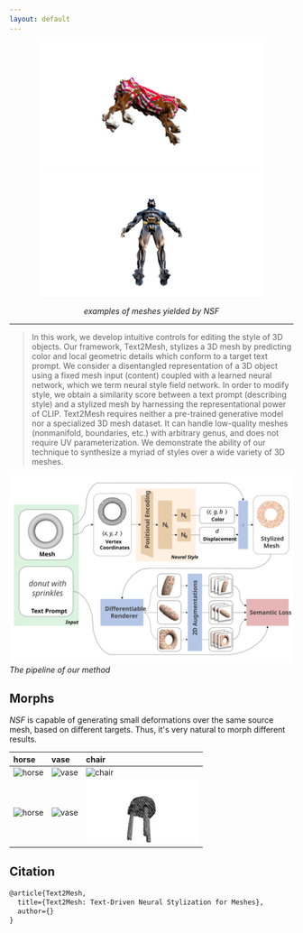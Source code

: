 ```yaml
---
layout: default
---
```

<center>

<img src="figures/hero/animals387subdiv.gif" alt="horse with poncho" width="400"/>  <img src="figures/hero/person.gif" alt="batman" width="400"/>

*examples of meshes yielded by _NSF_*

* * *

</center>

> In this work, we develop intuitive controls for editing
> the style of 3D objects. Our framework, Text2Mesh, stylizes a 3D mesh by predicting color and local geometric details which conform to a target text prompt. We consider
> a disentangled representation of a 3D object using a fixed
> mesh input (content) coupled with a learned neural network, which we term neural style field network. In order
> to modify style, we obtain a similarity score between a text
> prompt (describing style) and a stylized mesh by harnessing the representational power of CLIP. Text2Mesh requires
> neither a pre-trained generative model nor a specialized
> 3D mesh dataset. It can handle low-quality meshes (nonmanifold, boundaries, etc.) with arbitrary genus, and does
> not require UV parameterization. We demonstrate the ability of our technique to synthesize a myriad of styles over a
> wide variety of 3D meshes.

![Pipeline](figures/pipeline.svg)
*The pipeline of our method*

## Morphs
_NSF_ is capable of generating small deformations over the same source mesh, based on different targets. Thus, it's very natural to morph different results.

| horse        | vase          | chair |
|:-------------|:------------------|:------|
| <img src="figures/morphs/morph_animals387subdiv.gif" alt="horse" width="200"/> | <img src="figures/morphs/morph_vases25subdiv.gif" alt="vase" width="200"/>  | <img src="figures/morphs/morph_chairs432subdiv.gif" alt="chair" width="200"/>  |
| <img src="figures/morphs/morph_animals387subdiv_init.gif" alt="horse" width="200"/> | <img src="figures/morphs/morph_vases25subdiv_init.gif" alt="vase" width="200"/>    | <img src="figures/morphs/morph_chairs432subdiv_init.gif" alt="chair" width="200"/>    |


## Citation
```
@article{Text2Mesh,
  title={Text2Mesh: Text-Driven Neural Stylization for Meshes},
  author={}
}
```
